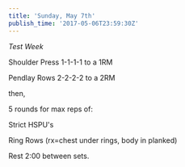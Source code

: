 ```yaml
---
title: 'Sunday, May 7th'
publish_time: '2017-05-06T23:59:30Z'
---
```


*Test Week*

Shoulder Press 1-1-1-1 to a 1RM

Pendlay Rows 2-2-2-2 to a 2RM

then,

5 rounds for max reps of:

Strict HSPU's

Ring Rows (rx=chest under rings, body in planked)

Rest 2:00 between sets.
